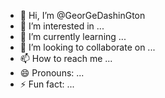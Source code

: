 - 👋 Hi, I’m @GeorGeDashinGton
- 👀 I’m interested in ...
- 🌱 I’m currently learning ...
- 💞️ I’m looking to collaborate on ...
- 📫 How to reach me ...
- 😄 Pronouns: ...
- ⚡ Fun fact: ...

<!---
GeorGeDashinGton/GeorGeDashinGton is a ✨ special ✨ repository because its `README.md` (this file) appears on your GitHub profile.
You can click the Preview link to take a look at your changes.
--->
